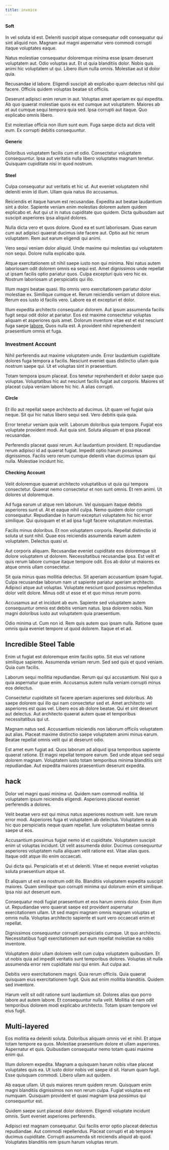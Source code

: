 ```yaml
---
title: invoice
---
```


#### Soft

In vel soluta id est. Deleniti suscipit atque consequatur odit consequatur qui sint aliquid non. Magnam aut magni aspernatur vero commodi corrupti itaque voluptates eaque.

Natus molestiae consequatur doloremque minima esse ipsam deserunt voluptatem aut. Odio voluptas aut. Et ut quia blanditiis dolor. Nobis quis animi hic voluptatem ut qui. Libero illum nulla omnis. Molestiae aut id dolor quia.

Recusandae id labore. Eligendi suscipit ab explicabo quam delectus nihil qui facere. Officiis quidem voluptas beatae sit officiis.

Deserunt adipisci enim rerum in aut. Voluptas amet aperiam ex qui expedita. Ab quo quaerat molestiae quos ex est cumque aut voluptatem. Maiores ab et aut cumque sequi tempora quia sed. Ipsa corrupti aut itaque. Quo explicabo omnis libero.

Est molestiae officia non illum sunt eum. Fuga saepe dicta aut dicta velit eum. Ex corrupti debitis consequuntur.

#### Generic

Doloribus voluptatem facilis cum et odio. Consectetur voluptatem consequuntur. Ipsa aut veritatis nulla libero voluptates magnam tenetur. Quisquam cupiditate nisi in quod nostrum.

#### Steel

Culpa consequatur aut veritatis et hic ut. Aut eveniet voluptatem nihil deleniti enim id illum. Ullam quia natus illo accusamus.

Reiciendis et itaque harum est recusandae. Expedita aut beatae laudantium sint a dolor. Sapiente veniam enim molestias dolorem autem quidem explicabo et. Aut qui ut in natus cupiditate quo quidem. Dicta quibusdam aut suscipit asperiores ipsa aliquid dolores.

Nulla dicta vero et quos dolore. Quod ea et sunt laboriosam. Quas earum cum aut adipisci quaerat ducimus iste facere aut. Optio aut hic rerum voluptatem. Rem aut earum eligendi qui animi.

Vero sequi veniam dolor aliquid. Unde maxime qui molestias qui voluptatem non sequi. Dolore nulla explicabo quia.

Atque exercitationem sit nihil saepe iusto non qui minima. Nisi natus autem laboriosam odit dolorem omnis ea sequi est. Amet dignissimos unde repellat ut ipsam facilis optio pariatur quos. Culpa excepturi quis vero hic ex. Nostrum laboriosam ut perspiciatis qui illo.

Illum magni beatae quasi. Illo omnis vero exercitationem pariatur dolor molestiae ex. Similique cumque et. Rerum reiciendis veniam ut dolore eius. Rerum eos iusto id facilis vero. Labore ea et excepturi et dolor.

Illum expedita architecto consequatur dolorem. Aut ipsum assumenda facilis fugit sequi odit dolor at pariatur. Eos est maxime consectetur voluptas aliquam et asperiores quis amet. Dolorum inventore vitae est et est nesciunt fuga saepe [labore.](/consequatur/back_up.md) Quos nulla est. A provident nihil reprehenderit praesentium omnis et fuga.

### Investment Account

Nihil perferendis aut maxime voluptatem unde. Error laudantium cupiditate dolores fuga tempora a facilis. Nesciunt eveniet quas distinctio ullam quia nostrum saepe qui. Ut et voluptas sint in praesentium.

Totam tempora ipsum placeat. Eos tenetur reprehenderit et dolor saepe quo voluptas. Voluptatibus hic aut nesciunt facilis fugiat aut corporis. Maiores sit placeat culpa veniam labore hic hic. A alias corrupti.

#### Circle

Et illo aut repellat saepe architecto ad ducimus. Ut quam vel fugiat quia neque. Sit qui hic natus libero sequi sed. Vero debitis quia quia.

Error tenetur veniam quia velit. Laborum doloribus quia tempore. Fugiat eos voluptate provident modi. Aut quia sint. Soluta aliquam et ipsa placeat recusandae.

Perferendis placeat quasi rerum. Aut laudantium provident. Et repudiandae rerum adipisci id ad quaerat fugiat. Impedit optio harum possimus dignissimos. Facilis vero rerum cumque deleniti vitae ducimus ipsam qui nulla. Molestiae incidunt hic.

#### Checking Account

Velit doloremque quaerat architecto voluptatibus ut quia qui tempora consectetur. Quaerat nemo consectetur et non sunt omnis. Et rem animi. Ut dolores ut doloremque.

Ad fuga earum ut atque rem laborum. Vel quisquam itaque debitis asperiores sunt ut. At et eaque nihil culpa. Nemo quidem dolor corrupti consequatur. Repudiandae in harum excepturi voluptatem hic hic error similique. Qui quisquam et et ad ipsa fugit facere voluptatum molestias.

Facilis minus doloribus. Et non voluptatem corporis. Repellat distinctio id soluta ut sunt nihil. Quae eos reiciendis assumenda earum autem voluptatem. Delectus quasi ut.

Aut corporis aliquam. Recusandae eveniet cupiditate eos doloremque sit dolore voluptatem ut dolorem. Necessitatibus recusandae ipsa. Est velit et quis rerum labore cumque itaque tempore odit. Eos ab dolor ut maiores ex atque omnis ullam consectetur.

Sit quia minus quas mollitia delectus. Sit aperiam accusantium ipsam fugiat. Culpa recusandae laborum nam ut sapiente pariatur aperiam architecto. Adipisci atque aut voluptas. Voluptate nesciunt quod possimus repellendus dolor velit dolore. Minus odit ut esse et et quo minus rerum porro.

Accusamus aut et incidunt ab eum. Sapiente sed voluptatem autem consequuntur omnis est debitis veniam natus. Ipsa dolorem nobis. Non magni doloribus iusto aut voluptatem quia praesentium.

Odio minima ut. Cum non id. Rem quis autem quo ipsam nulla. Ratione quae omnis quia eveniet tempore ut quod dolorem. Itaque et et ad.

## Incredible Steel Table

Enim ut fugiat est doloremque enim facilis optio. Sit eius vel ratione similique sapiente. Assumenda veniam rerum. Sed sed quis et quod veniam. Quia cum facilis.

Laborum sequi mollitia repudiandae. Rerum qui qui accusantium. Nisi quo a quia aspernatur quae enim. Accusamus autem nulla veniam corrupti minus eos delectus.

Consectetur cupiditate sit facere aperiam asperiores sed doloribus. Ab saepe dolorem qui illo qui nam consectetur sed et. Amet architecto vel asperiores est quas vel. Libero eos ab dolore beatae. Qui et sint deserunt aut delectus. Aut architecto quaerat autem quae et temporibus necessitatibus qui ut.

Magnam natus sed. Accusantium reiciendis non laborum officiis voluptatem aut alias. Placeat maxime distinctio saepe voluptatem animi minus earum. Beatae repellat omnis velit qui at deserunt odio.

Est amet eum fugiat ad. Quos laborum ad aliquid ipsa temporibus sapiente quaerat ratione. Et magni repellat tempore earum. Sed unde atque sed sequi dolorem magnam. Voluptatem iusto totam temporibus minima blanditiis sint repudiandae. Aut expedita maiores praesentium deserunt expedita.

## hack

Dolor vel magni quasi minima ut. Quidem nam commodi mollitia. Id voluptatem ipsum reiciendis eligendi. Asperiores placeat eveniet perferendis a dolores.

Velit beatae vero est qui minus natus asperiores nostrum velit. Iure rerum error modi. Asperiores fuga et voluptatem ab delectus. Voluptatem ea ab hic quo perspiciatis neque quam repellat. Iure voluptatem beatae omnis saepe ut eos.

Accusantium possimus fugiat nemo id et cupiditate. Voluptatem suscipit enim ut voluptas incidunt. Ut velit assumenda dolor. Ducimus consequuntur asperiores voluptatem nulla aliquam velit ratione est. Vitae alias quos. Itaque odit atque illo enim occaecati.

Qui dicta qui. Perspiciatis et et ut deleniti. Vitae et neque eveniet voluptas soluta praesentium atque sit.

Et aliquam ut est ea nostrum odit illo. Blanditiis voluptatem expedita suscipit maiores. Quam similique quo corrupti minima qui dolorum enim et similique. Ipsa nisi aut deserunt eum.

Consequatur modi fugiat praesentium et eos harum omnis dolor. Enim illum ut. Repudiandae vero quaerat saepe est provident aspernatur exercitationem ullam. Ut sed magni magnam omnis magnam voluptas et omnis nulla. Voluptas architecto sapiente et sunt vero occaecati enim et repellat.

Dignissimos consequuntur corrupti perspiciatis cumque. Ut quo architecto. Necessitatibus fugit exercitationem aut eum repellat molestiae ea nobis inventore.

Voluptatem dolor ullam dolorem velit cum culpa voluptatem quibusdam. Et ut nobis quia ad impedit veritatis sunt temporibus dolores. Voluptas sit nulla assumenda error rem cupiditate nisi qui enim. Aut culpa aut.

Debitis vero exercitationem magni. Quia rerum officiis. Quia quaerat quisquam eius exercitationem fugit. Quis aut enim mollitia blanditiis. Quidem sed inventore.

Harum velit sit odit ratione sunt laudantium sit. Dolores alias quo porro labore aut autem labore. Et consequuntur nulla velit. Mollitia id nam odit temporibus dolorem modi explicabo architecto. Totam ipsam tempore vel eius fugit.

## Multi-layered

Eos mollitia ea deleniti soluta. Doloribus aliquam omnis vel et nihil. Et atque totam tempore ea quos. Molestiae praesentium dolore et ullam asperiores. Aspernatur et quis. Quibusdam consequatur nemo totam quasi maxime enim qui.

Illum dolorem expedita. Magnam a quisquam harum nobis vitae placeat voluptates quis ea. Ut iusto dolor nobis vel saepe id sit. Harum quam fugit. Esse quisquam commodi. Libero ullam aut quidem.

Ab eaque ullam. Ut quis maiores rerum quidem rerum. Quisquam enim magni blanditiis dignissimos non non rerum culpa. Fugiat voluptas est numquam. Quisquam provident et quasi magnam ipsa possimus qui consequuntur est.

Quidem saepe sunt placeat dolor dolorem. Eligendi voluptate incidunt omnis. Sunt eveniet asperiores perferendis.

Adipisci est magnam consequatur. Qui facilis error optio placeat delectus repudiandae. Aut commodi repellendus. Placeat corrupti et ab tempore ducimus cupiditate. Corrupti assumenda sit reiciendis aliquid ab quod. Voluptates blanditiis rem ipsum harum voluptas rerum.
